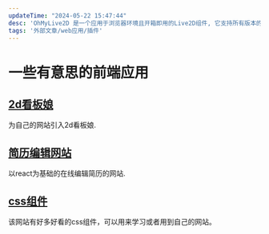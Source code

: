 ```yaml
---
updateTime: "2024-05-22 15:47:44"
desc: 'OhMyLive2D 是一个应用于浏览器环境且开箱即用的Live2D组件, 它支持所有版本的Live2D模型, 使用方式足够简单并且高可自定义, 可以快速为您的个人网站添加Live2D看板娘, 使您的个人网站变得更具有特色.'
tags: '外部文章/web应用/插件'
---
```


# 一些有意思的前端应用

## [2d看板娘](https://oml2d.com/api/interfaces/Options.html)

为自己的网站引入2d看板娘.

## [简历编辑网站](https://resume.sugarat.top/)

以react为基础的在线编辑简历的网站.

## [css组件](https://uiverse.io/)

该网站有好多好看的css组件，可以用来学习或者用到自己的网站。
